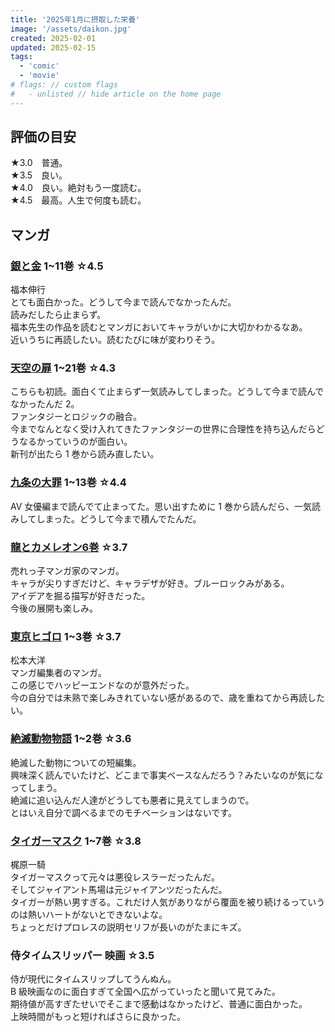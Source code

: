 ```yaml
---
title: '2025年1月に摂取した栄養'
image: '/assets/daikon.jpg'
created: 2025-02-01
updated: 2025-02-15
tags:
  - 'comic'
  - 'movie'
# flags: // custom flags
#   - unlisted // hide article on the home page
---
```

## 評価の目安  

★3.0　普通。  
★3.5　良い。  
★4.0　良い。絶対もう一度読む。  
★4.5　最高。人生で何度も読む。  

## マンガ  

### [銀と金](https://amzn.to/3CNvUfH)  1~11巻  ☆4.5  

福本伸行  
とても面白かった。どうして今まで読んでなかったんだ。  
読みだしたら止まらず。  
福本先生の作品を読むとマンガにおいてキャラがいかに大切かわかるなあ。  
近いうちに再読したい。読むたびに味が変わりそう。  

### [天空の扉](https://amzn.to/3EAw9vc)  1~21巻  ☆4.3  

こちらも初読。面白くて止まらず一気読みしてしまった。どうして今まで読んでなかったんだ 2。  
ファンタジーとロジックの融合。  
今までなんとなく受け入れてきたファンタジーの世界に合理性を持ち込んだらどうなるかっていうのが面白い。  
新刊が出たら 1 巻から読み直したい。  

### [九条の大罪](https://amzn.to/4i1slRN) 1~13巻 ☆4.4  

AV 女優編まで読んでて止まってた。思い出すために 1 巻から読んだら、一気読みしてしまった。どうして今まで積んでたんだ。  

### [龍とカメレオン6巻](https://amzn.to/4i0bOhe)  ☆3.7  

売れっ子マンガ家のマンガ。  
キャラが尖りすぎだけど、キャラデザが好き。ブルーロックみがある。  
アイデアを掘る描写が好きだった。  
今後の展開も楽しみ。  

### [東京ヒゴロ](https://amzn.to/3X1vnxq) 1~3巻  ☆3.7  

松本大洋  
マンガ編集者のマンガ。  
この感じでハッピーエンドなのが意外だった。  
今の自分では未熟で楽しみきれていない感があるので、歳を重ねてから再読したい。  

### [絶滅動物物語](https://amzn.to/4gDq0LP) 1~2巻 ☆3.6  

絶滅した動物についての短編集。  
興味深く読んでいたけど、どこまで事実ベースなんだろう？みたいなのが気になってしまう。  
絶滅に追い込んだ人達がどうしても悪者に見えてしまうので。  
とはいえ自分で調べるまでのモチベーションはないです。  

### [タイガーマスク](https://amzn.to/4i0cza4) 1~7巻 ☆3.8  

梶原一騎  
タイガーマスクって元々は悪役レスラーだったんだ。  
そしてジャイアント馬場は元ジャイアンツだったんだ。  
タイガーが熱い男すぎる。これだけ人気がありながら覆面を被り続けるっていうのは熱いハートがないとできないよな。  
ちょっとだけプロレスの説明セリフが長いのがたまにキズ。  

### 侍タイムスリッパー 映画  ☆3.5  

侍が現代にタイムスリップしてうんぬん。  
B 級映画なのに面白すぎて全国へ広がっていったと聞いて見てみた。  
期待値が高すぎたせいでそこまで感動はなかったけど、普通に面白かった。  
上映時間がもっと短ければさらに良かった。  
